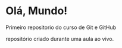 # Olá, Mundo!
 Primeiro repositorio do curso de Git e GitHub

 repositório criado durante uma aula ao vivo.
